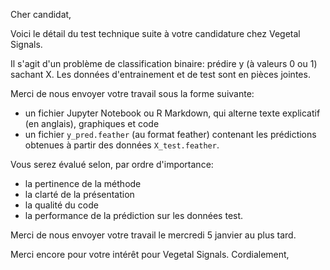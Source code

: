 Cher candidat,

Voici le détail du test technique suite à votre candidature chez Vegetal Signals.

Il s'agit d'un problème de classification binaire: prédire y (à valeurs 0 ou 1) sachant X. Les données d'entrainement et de test sont en pièces jointes.

Merci de nous envoyer votre travail sous la forme suivante:

- un fichier Jupyter Notebook ou R Markdown, qui alterne texte explicatif (en anglais), graphiques et code
- un fichier `y_pred.feather` (au format feather) contenant les prédictions obtenues à partir des données `X_test.feather`.

Vous serez évalué selon, par ordre d'importance:

- la pertinence de la méthode
- la clarté de la présentation
- la qualité du code
- la performance de la prédiction sur les données test.

Merci de nous envoyer votre travail le mercredi 5 janvier au plus tard.

Merci encore pour votre intérêt pour Vegetal Signals.
Cordialement, 